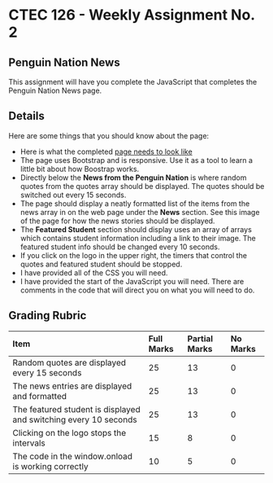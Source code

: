 # CTEC 126 - Weekly Assignment No. 2

## Penguin Nation News

This assignment will have you complete the JavaScript that completes the Penguin Nation News page. 

## Details

Here are some things that you should know about the page:

- Here is what the completed [page needs to look like](visual.png)
- The page uses Bootstrap and is responsive. Use it as a tool to learn a little bit about how Boostrap works.
- Directly below the **News from the Penguin Nation** is where random quotes from the quotes array should be displayed. The quotes should be switched out every 15 seconds.
- The page should display a neatly formatted list of the items from the news array in on the web page under the **News** section. See this image of the page for how the news stories should be displayed.
- The **Featured Student** section should display uses an array of arrays which contains student information including a link to their image. The featured student info should be changed every 10 seconds.
- If you click on the logo in the upper right, the timers that control the quotes and featured student should be stopped.
- I have provided all of the CSS you will need.
- I have provided the start of the JavaScript you will need. There are comments in the code that will direct you on what you will need to do.

## Grading Rubric

| Item                                                             | Full Marks | Partial Marks | No Marks |
| :--------------------------------------------------------------- | :--------- | :------------ | :------- |
| Random quotes are displayed every 15 seconds                     | 25         | 13            | 0        |
| The news entries are displayed and formatted                     | 25         | 13            | 0        |
| The featured student is displayed and switching every 10 seconds | 25         | 13            | 0        |
| Clicking on the logo stops the intervals                         | 15         | 8             | 0        |
| The code in the window.onload is working correctly               | 10         | 5             | 0        |
